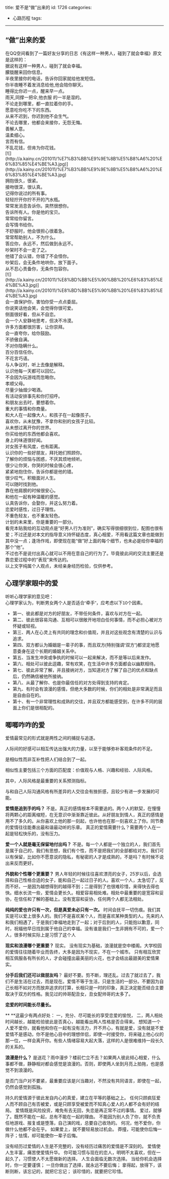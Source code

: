 title: 爱不是“做”出来的
id: 1726
categories:
  - 心路历程
tags:
---

## “做”出来的爱

<div>在QQ空间看到了一篇好友分享的日志《有这样一种男人，碰到了就会幸福》原文是这样的：</div>
<div>据说有这样一种男人，碰到了就会幸福。</div>
<div id="_mcePaste">朦胧醒来回你信息。</div>
<div id="_mcePaste">半夜里接你的电话，告诉你回家就给他发短信。</div>
<div id="_mcePaste">你半夜睡不着发消息给他,他会陪你聊天。</div>
<div id="_mcePaste">睡得比你迟一点，醒来早一点。</div>
<div id="_mcePaste">雨天,同撑一把伞,他衣服 的一半是湿的。</div>
<div id="_mcePaste">不论走到哪里，都一直拉着你的手。</div>
<div id="_mcePaste">愿意吃你吃不下的东西。</div>
<div id="_mcePaste">从来不迟到，你迟到他不会生气。</div>
<div id="_mcePaste">不论去哪里，他都会来接你，无怨无悔。</div>
<div id="_mcePaste">善解人意。</div>
<div id="_mcePaste">温柔细心。</div>
<div id="_mcePaste">言而有信。</div>
<div id="_mcePaste">不乱花钱，但肯为你花钱。</div>
<div>[![](http://a.kainy.cn/201011/%E7%B3%BB%E9%9E%8B%E5%B8%A6%20%E6%83%85%E4%BE%A3.jpg)](http://a.kainy.cn/201011/%E7%B3%BB%E9%9E%8B%E5%B8%A6%20%E6%83%85%E4%BE%A3.jpg)</div>
<div id="_mcePaste">拥抱很久，很紧。</div>
<div id="_mcePaste">接吻很深，很认真。</div>
<div id="_mcePaste">记得你说过的所有事。</div>
<div id="_mcePaste">轻轻拧开你拧不开的汽水瓶。</div>
<div id="_mcePaste">常常发消息告诉你。突然很想你。</div>
<div id="_mcePaste">告诉所有人。你是他的宝贝。</div>
<div id="_mcePaste">常常给你留言。</div>
<div id="_mcePaste">会写情书给你。</div>
<div id="_mcePaste">不舒服时，他会很担心很着急。</div>
<div id="_mcePaste">常常帮助别人，不为什么。</div>
<div id="_mcePaste">答应你，永远不，然后做到永远不。</div>
<div id="_mcePaste">吵架时不会一走了之。</div>
<div id="_mcePaste">他错了会认错，你错了不会怪你。</div>
<div id="_mcePaste">吵架后，会无条件地哄你，放下面子。</div>
<div id="_mcePaste">从不忍心责备你，无条件包容你。</div>
<div id="_mcePaste">[![](http://a.kainy.cn/201011/%E8%BD%BB%E5%90%BB%20%E6%83%85%E4%BE%A3.jpg)](http://a.kainy.cn/201011/%E8%BD%BB%E5%90%BB%20%E6%83%85%E4%BE%A3.jpg)</div>
<div id="_mcePaste">会一直保护你，害怕你受一点点委屈。</div>
<div id="_mcePaste">你说笑话他会笑，会觉得你很可爱。</div>
<div id="_mcePaste">侧面很好看，但从不自恋。</div>
<div id="_mcePaste">会一个人安静地思考，但决不冷漠。</div>
<div id="_mcePaste">许多方面都很厉害，让你崇拜。</div>
<div id="_mcePaste">会一直夸你，给你鼓励。</div>
<div id="_mcePaste">不骄傲自满。</div>
<div id="_mcePaste">不对你隐瞒什么。</div>
<div id="_mcePaste">百分百信任你。</div>
<div id="_mcePaste">不花言巧语。</div>
<div id="_mcePaste">与人争议时，听上去像是解释。</div>
<div id="_mcePaste">认识他每一天都可以回忆。</div>
<div id="_mcePaste">不会因为玩游戏而忽略你。</div>
<div id="_mcePaste">孝顺父母。</div>
<div id="_mcePaste">尽量少抽烟少喝酒。</div>
<div id="_mcePaste">有活动安排事先和你打招呼。</div>
<div id="_mcePaste">和朋友出去时，要想着你。</div>
<div id="_mcePaste">重大的事情和你商量。</div>
<div id="_mcePaste">和大人在一起像大人，和孩子在一起像孩子。</div>
<div id="_mcePaste">喜欢你，从未犹豫，不拿你和别的女孩子比较。</div>
<div id="_mcePaste">从未想过离开你的世界。</div>
<div id="_mcePaste">你买给他的东西他都会喜欢。</div>
<div id="_mcePaste">身上的味道很好闻。</div>
<div id="_mcePaste">对女孩子有风度，也有距离。</div>
<div id="_mcePaste">认识你的一些好朋友，拜托她们照顾你。</div>
<div id="_mcePaste">了解你的烦恼与困惑，不厌其烦地倾听。</div>
<div id="_mcePaste">很少让你哭，你哭的时候会很心疼，</div>
<div id="_mcePaste">紧紧地抱住你，告诉你都是他的错。</div>
<div id="_mcePaste">很少叹气，积极面对人生。</div>
<div id="_mcePaste">可以随时找到他。</div>
<div id="_mcePaste">靠在他肩膀的时候很安心。</div>
<div id="_mcePaste">和他在一起有种温暖的感觉。</div>
<div id="_mcePaste">认真告诉你，会娶你，并这么努力着。</div>
<div id="_mcePaste">恋爱时感性，过日子理性。</div>
<div id="_mcePaste">不重色轻友，也不重友轻色。</div>
<div id="_mcePaste">计划的未来里，你是重要的一部分。</div>
<div>看完本贴我给的互动观点是“好男人行为准则”，确实写得很细很到位，配图也很有爱；不过还是对本文的指导意义持怀疑态度，真心相爱，不用看这篇文章也能做到其中没一点；逢场作戏，即使现在能“做”好上面的每个细节，也未必是给你幸福的那个“他”。</div>
<div>不过也不是说付出真心就可以不用在意自己的行为了。毕竟彼此间的交流主要还是靠恋爱过程中的“表现”来传达的。</div>
<div>以上文字纯属个人观点，未经亲身经历检验，仅供参考。</div>

## 心理学家眼中的爱

<div>听听心理学家的意见吧：</div>
<div><span style="font-family: arial, sans-serif; line-height: normal; border-collapse: collapse;">心理学家认为，判断男女两个人是否适合“牵手”，应考虑以下10个因素。

*   第一、彼此都是对方的好朋友，不带任何条件，喜欢与对方在一起。
*   第二、彼此很容易沟通、互相可以很敞开地坦白任何事情，而不必担心被对方怀疑或轻视。
*   第三、两人在心灵上有共同的理念和价值观，并且对这些观念有清楚的认识与追求。
*   第四、双方都认为婚姻是一辈子的事，而且双方(特别强调“双方”)都坚定地愿意委身在这个长期的婚姻关系中。
*   第五、当发生冲突或争执的时候可以一起来解决，而不是等以后来发作。
*   第六、相处可以彼此逗趣，常有欢笑，在生活中许多方面都会以幽默相待。
*   第七、彼此非常了解，并且接纳对方，当知道对方了解了自己的优点和缺点后，仍然确信被他所接纳。
*   第八、从最了解你、也是你最信任的对方处得到支持的肯定。
*   第九、有时会有浪漫的感情，但绝大多数的时候，你们的相处是非常满足而且是自由自在的。
*   第十、有一个非常理性和成熟的交往，并且双方都能感受到，在许多不同的层面上你们是很相配的。
</span></div>

## 唧唧咋咋的爱

<span style="font-family: arial, sans-serif; line-height: normal; border-collapse: collapse;">爱情最常见的形式就是两性之间的捕捉与追逐。</span>

人际间的好感可以相互传达出强大的力量，以至于能够弥补客观条件的不足。

是相似性而非互补性把人们结合到了一起。

相似性主要包括三个方面的匹配度：价值观与人格、兴趣和经验、人际风格。

其中，人际风格是最重要的关系预测指标。

与和自己人际沟通风格有所差异的人交往会有挫折感，且较少有进一步发展的可能。

**爱情是追到手的吗？**
不是。真正的感情根本不需要追的。两个人的默契，在慢慢将两颗心的距离缩短，在无意识中渐渐靠近彼此。从好朋友到情人，真正的感情是用不了多久的。从你喜欢上他的那一刻起，也许他也在那一刻喜欢上了你。同节奏的爱情往往能奏出最和谐最动听的乐章。
真正的爱情需要什么？需要两个人在一起是轻松快乐的，没有压力。

**爱一个人就是毫无保留地付出吗？**
不是。每一个人都是一个独立的人，我们首先是属于自己的，我们有思想，我们有个性，而不是把我们的全部都给对方。我们可以有保留，比如你不愿意说的隐私，有秘密的人才是成熟的，不是吗？有时候不说出来反而更好。

**外貌和个性哪个更重要？**
男人年轻的时候往往喜欢漂亮的女子，25岁以后，会选择和自己性格合适的女子，能和自己一起过日子的人。喜欢一个人，太急切了，反而不好。一是因为越想得到的越得不到；二是得到了也很难珍惜，来得快去得也快。细水长流一些，爱情会更长久。相爱容易相处难。相处中最重要的是宽容和妥协，在信任和了解的基础上。没有宽容和妥协，任何两个人都无法相处。

**纯纯的爱也许只有一次，但是真爱未必只有一次。**
时间会抚平一切伤痕。我们其实是可以爱上很多人的。我们不是喜欢某个人，而是喜欢某种类型的人。先来的人和我们相遇了，于是我们幸福地走到了一起；对于后到的人，只能抱以歉意，同时，祝福他早日找到属于他自己的幸福。没有谁是我们一生非拥有不可的，爱一个人，很多时候实际上是习惯了这个人

**现实和浪漫哪个更重要？**
现实。 没有现实为基础，浪漫就是空中楼阁。大学校园的爱情往往随着毕业而告终，大多是因为不现实，不在一个城市。 只有相互欣赏相互佩服各有所长的人，才会碰撞出最美丽的火花，也才会结出最甜美的爱情果实。

**分手后我们还可以做朋友吗**？
最好不要。剪不断，理还乱。过去了就过去了，我们不是生活在过去，而是现在。爱情不等于生活，只是生活的一部分。不要因为自己长相不如对方而放弃追求的打算，长相只是一时的印象，真正决定能否结合主要取决于双方的性格。我见过的帅哥配丑女，丑女配帅哥的太多了。

**恋爱的时间能长尽量长。**

** **这最少有两点好处：
一，充分、尽可能长的享受恋爱的愉悦，
二，两人相处时间越长，越能检验彼此是否真心，越能看出两人性格是否合得来。
想知道一个人爱不爱你，就看他和你在一起有没有活力，开不开心，有就是爱，没有就是不爱
爱情不是感动，你不是他心目中的理想伴侣，即使一时接受你，将来碰上他心仪的那一位，一样会离开你。有些人情绪容易大起大落，这样的人是很难维持一段长久的关系的。

**浪漫是什么？**
是送花？雨中漫步？楼前伫立不去？如果两人彼此倾心相爱，什么事都不做，静静相对都会感觉是浪漫的。否则，即使两人坐到月亮上拍拖，也是感觉不到浪漫的。

是否门当户对不要紧，最重要应该是兴当趣对，不然没有共同语言，即使在一起，仍然会感觉到孤独。

持久的爱情源于彼此发自内心的真爱，建立在平等的基础之上。
任何只顾疯狂爱人而不顾自己有否被爱，或是只顾享受被爱而不知真心爱人的人都不会有好的结局。
爱情既是风险投资，难免有去无回，失恋是再正常不过的事情。
爱过，就够了。既然不能在一起，总有不能在一起的理由。
不能因为别人负了你，就不负责任地游戏、报复或是堕落，自己演的戏，总要自己收场的。
何况，他不爱你，你做什么他都不会在乎。
如果爱上，就不要轻易放过机会。
莽撞，可能使你后悔一阵子；怯懦，却可能使你一辈子后悔。

没有经历过爱情的人生是不完整的，没有经历过痛苦的爱情是不深刻的。
爱情使人生丰富，痛苦使爱情升华。
你可能习惯与现在的恋人，明明不太喜欢，但在一起久了，习惯使人不太愿做新的选择。
人生会面临无数次选择。
当给你机会选择时，你一定要谨慎；
一旦你做出了选择，就永远不要后悔；
拿得起，放得下，该断则断，该忘记的，就把它忘记；
该珍惜的，就要把它珍惜。